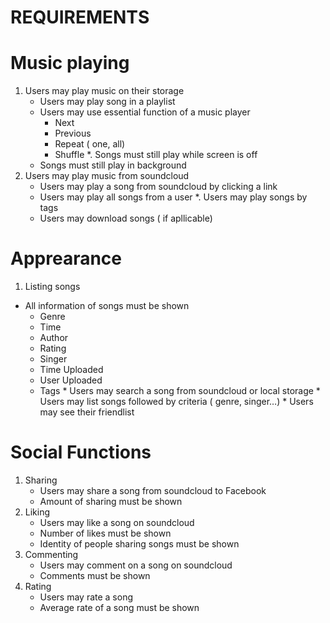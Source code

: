 REQUIREMENTS
=============
Music playing
============
1.	Users may play music on their storage
    * Users may play song in a playlist
    *	Users may use essential function of a music player
        *	Next
        *	Previous
        *  Repeat ( one, all)
        *	Shuffle
    *.	Songs must still play while screen is off
    *	Songs must still play in background
2.	Users may play music from soundcloud
    *	Users may play a song from soundcloud by clicking a link
    *	Users may play all songs from a user
    *.	Users may play songs by tags
    *	Users may download songs ( if apllicable)

Apprearance
=============
1.	Listing songs
   *	All information of songs must be shown
        *	Genre
        *	Time
        *	Author
        *	Rating
        *	Singer
        *	Time Uploaded
        *	User Uploaded
        *	Tags
    *	Users may search a song from soundcloud or local storage
    *	Users may list songs followed by criteria ( genre, singer…)
    *   Users may see their friendlist

Social Functions
==================
1.	Sharing
    *	Users may share a song from soundcloud to Facebook
    *	Amount of sharing must be shown
2.	Liking
    *	Users may like a song on soundcloud
    *	Number of likes must be shown
    *	Identity of people sharing songs must be shown
3.	Commenting
    *	Users may comment on a song on soundcloud
    *	Comments must be shown
4.	Rating 
    *	Users may rate a song
    *	Average rate of a song must be shown
